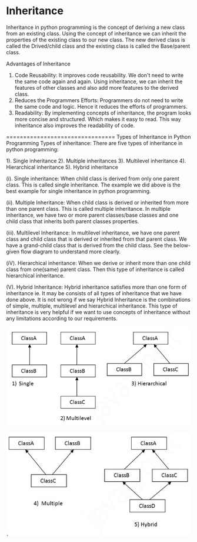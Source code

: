# Inheritance

Inheritance in python programming is the concept of deriving a new class from an existing class.
Using the concept of inheritance we can inherit the properties of the existing class to our new class.
The new derived class is called the Drived/child class and the existing class is called the Base/parent class.

Advantages of Inheritance

1. Code Reusability: It improves code reusability. We don't need to write the same code again and again.
   Using inheritance, we can inherit the features of other classes and also add more features to the derived class.
2. Reduces the Programmers Efforts: Programmers do not need to write the same code and logic.
   Hence it reduces the efforts of programmers.
3. Readability: By implementing concepts of inheritance, the program looks more concise and structured. Which makes it easy to read. This way inheritance also improves the readability of code.

================================
Types of Inheritance in Python Programming
Types of inheritance: There are five types of inheritance in python programming:

1). Single inheritance
2). Multiple inheritances
3). Multilevel inheritance
4). Hierarchical inheritance
5). Hybrid inheritance

(i).    Single inheritance: When child class is derived from only one parent class.
        This is called single inheritance. The example we did above is the best 		     example for single inheritance
        in python programming.

(ii).   Multiple Inheritance: When child class is derived or inherited from more than one parent class.
        This is called multiple inheritance. In multiple inheritance, we have two or more parent classes/base classes
        and one child class that inherits both parent classes properties.

(iii).  Multilevel Inheritance: In multilevel inheritance, we have one parent class and child class that is derived
        or inherited from that parent class. We have a grand-child class that is derived from the child class.
        See the below-given flow diagram to understand more clearly.

(iV).   Hierarchical inheritance: When we derive or inherit more than one child 	class from one(same) parent class.
        Then this type of inheritance is called hierarchical inheritance.

(V).    Hybrid Inheritance: Hybrid inheritance satisfies more than one form of inheritance
        ie. It may be consists of all types of inheritance that we have done above.
        It is not wrong if we say Hybrid Inheritance is the combinations of simple, multiple, multilevel and
        hierarchical inheritance. This type of inheritance is very helpful if we want to use concepts of inheritance
        without any limitations according to our requirements.

![](image/0105_Type_of_Inheritance/1647771237748.png)

![](image/0105_Type_of_Inheritance/1647771257610.png)
